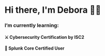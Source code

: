 # Hi there, I'm Debora 👋✨

### I’m currently learning:

#### ⚔️ Cybersecurity Certification by ISC2
#### 🚀 Splunk Core Certified User





##

<!-- <div align="center">
  <img src="https://github.com/deborafaria01/deborafaria01/blob/main/octocat-1687214578733.png" width="365px"/>
  <img src="https://github-readme-stats.vercel.app/api/top-langs/?username=deborafaria01&layout=donut&langs_count=10&theme=dracula" width="350px"/>
  <a href="https://github.com/deborafaria01">
</div> -->

 ##
  


